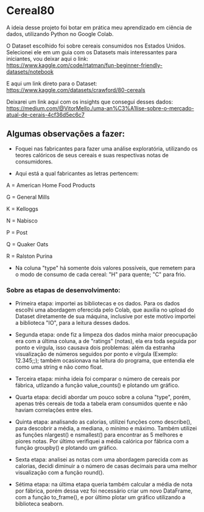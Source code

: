 # Cereal80
A ideia desse projeto foi botar em prática meu aprendizado em ciência de dados, utilizando Python no Google Colab.

O Dataset escolhido foi sobre cereais consumidos nos Estados Unidos.
 Selecionei ele em um guia com os Datasets mais interessantes para iniciantes, vou deixar aqui o link: https://www.kaggle.com/code/rtatman/fun-beginner-friendly-datasets/notebook

E aqui um link direto para o Dataset: https://www.kaggle.com/datasets/crawford/80-cereals

Deixarei um link aqui com os insights que consegui desses dados: https://medium.com/@VitorMello./uma-an%C3%A1lise-sobre-o-mercado-atual-de-cerais-4cf36d5ec6c7

## Algumas observações a fazer:

+ Foquei nas fabricantes para fazer uma análise exploratória, utilizando os teores calóricos de seus cereais e suas respectivas notas de consumidores.

+ Aqui está a qual fabricantes as letras pertencem: 

A = American Home Food Products

G = General Mills

K = Kelloggs

N = Nabisco

P = Post

Q = Quaker Oats

R = Ralston Purina

+ Na coluna "type" há somente dois valores possíveis, que remetem para o modo de consumo de cada cereal: "H" para quente; "C" para frio. 

### Sobre as etapas de desenvolvimento:

+ Primeira etapa: importei as bibliotecas e os dados. Para os dados escolhi uma abordagem oferecida pelo Colab, que auxilia no upload do Dataset diretamente de sua máquina, inclusive por este motivo importei a biblioteca "IO", para a leitura desses dados.

+ Segunda etapa: onde fiz a limpeza dos dados minha maior preocupação era com a última coluna, a de "ratings" (notas), ela era toda seguida por ponto e vírgula, isso causava dois problemas: além da estranha visualização de números seguidos por ponto e vírgula (Exemplo: 12.345;;); também ocasionava na leitura do programa, que entendia ele como uma string e não como float.

+ Terceira etapa: minha ideia foi comparar o número de cereais por fábrica, utlizando a função value_counts() e plotando um gráfico.

+ Quarta etapa: decidi abordar um pouco sobre a coluna "type", porém, apenas três cereais de toda a tabela eram consumidos quente e não haviam correlações entre eles.

+ Quinta etapa: analisando as calorias, utilizei funções como describe(), para descobrir a média, a mediana, o minímo e máximo. Também utilizei as funções nlargest() e nsmallest() para encontrar as 5 melhores e piores notas. Por último verifiquei a média calórica por fábrica com a função groupby() e plotando um gráfico.

+ Sexta etapa: analisei as notas com uma abordagem parecida com as calorias, decidi diminuir a o número de casas decimais para uma melhor visualização com a função round().

+ Sétima etapa: na última etapa queria também calcular a média de nota por fábrica, porém dessa vez foi necessário criar um novo DataFrame, com a função to_frame(), e por último plotar um gráfico utilizando a biblioteca seaborn.

